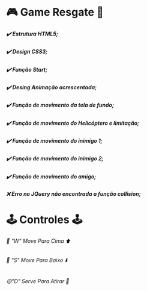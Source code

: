 # :video_game: Game Resgate :helicopter: 
##### :heavy_check_mark: Estrutura HTML5;
##### :heavy_check_mark: Design CSS3;
##### :heavy_check_mark: Função Start;
##### :heavy_check_mark: Desing Animação acrescentada;
##### :heavy_check_mark: Função de movimento da tela de fundo;
##### :heavy_check_mark: Função de movimento do Helicóptero e limitação;
##### :heavy_check_mark: Função de movimento do inimigo 1;
##### :heavy_check_mark: Função de movimento do inimigo 2;
##### :heavy_check_mark: Função de movimento do amigo;
##### :x: Erro no JQuery não encontrada a função collision;

#  :joystick: Controles :joystick:
###### :red_circle: "W" Move Para Cima :arrow_up:
###### :red_circle: "S" Move Para Baixo :arrow_down:
###### :yellow_circle:"D" Serve Para Atirar :gun: